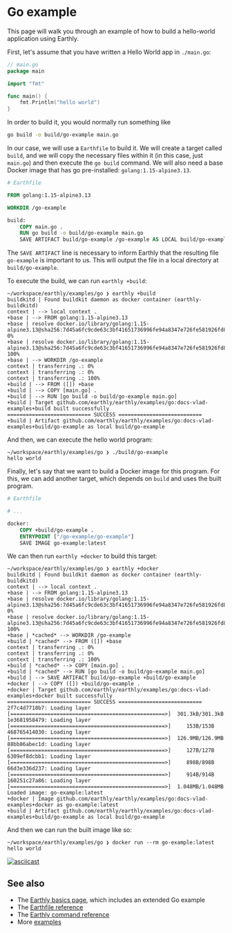 # Go example

This page will walk you through an example of how to build a hello-world application using Earthly.

First, let's assume that you have written a Hello World app in `./main.go`:

```go
// main.go
package main

import "fmt"

func main() {
	fmt.Println("hello world")
}
```

In order to build it, you would normally run something like

```bash
go build -o build/go-example main.go
```

In our case, we will use a `Earthfile` to build it. We will create a target called `build`, and we will copy the necessary files within it (in this case, just `main.go`) and then execute the `go build` command. We will also need a base Docker image that has go pre-installed: `golang:1.15-alpine3.13`.

```Dockerfile
# Earthfile

FROM golang:1.15-alpine3.13

WORKDIR /go-example

build:
    COPY main.go .
    RUN go build -o build/go-example main.go
    SAVE ARTIFACT build/go-example /go-example AS LOCAL build/go-example
```

The `SAVE ARTIFACT` line is necessary to inform Earthly that the resulting file `go-example` is important to us. This will output the file in a local directory at `build/go-example`.

To execute the build, we can run `earthly +build`:

```
~/workspace/earthly/examples/go ❯ earthly +build
buildkitd | Found buildkit daemon as docker container (earthly-buildkitd)
context | --> local context .
+base | --> FROM golang:1.15-alpine3.13
+base | resolve docker.io/library/golang:1.15-alpine3.13@sha256:7d45a6fc9cde63c3bf41651736996fe94a8347e726fe581926fd8c26e244e3b2 0%
+base | resolve docker.io/library/golang:1.15-alpine3.13@sha256:7d45a6fc9cde63c3bf41651736996fe94a8347e726fe581926fd8c26e244e3b2 100%
+base | --> WORKDIR /go-example
context | transferring .: 0%
context | transferring .: 0%
context | transferring .: 100%
+build | --> FROM ([]) +base
+build | --> COPY [main.go] .
+build | --> RUN [go build -o build/go-example main.go]
+build | Target github.com/earthly/earthly/examples/go:docs-vlad-examples+build built successfully
=========================== SUCCESS ===========================
+build | Artifact github.com/earthly/earthly/examples/go:docs-vlad-examples+build/go-example as local build/go-example
```

And then, we can execute the hello world program:

```
~/workspace/earthly/examples/go ❯ ./build/go-example
hello world
```

Finally, let's say that we want to build a Docker image for this program. For this, we can add another target, which depends on `build` and uses the built program.

```Dockerfile
# Earthfile

# ...

docker:
    COPY +build/go-example .
    ENTRYPOINT ["/go-example/go-example"]
    SAVE IMAGE go-example:latest
```

We can then run `earthly +docker` to build this target:

```
~/workspace/earthly/examples/go ❯ earthly +docker     
buildkitd | Found buildkit daemon as docker container (earthly-buildkitd)
context | --> local context .
+base | --> FROM golang:1.15-alpine3.13
+base | resolve docker.io/library/golang:1.15-alpine3.13@sha256:7d45a6fc9cde63c3bf41651736996fe94a8347e726fe581926fd8c26e244e3b2 0%
+base | resolve docker.io/library/golang:1.15-alpine3.13@sha256:7d45a6fc9cde63c3bf41651736996fe94a8347e726fe581926fd8c26e244e3b2 100%
+base | *cached* --> WORKDIR /go-example
+build | *cached* --> FROM ([]) +base
context | transferring .: 0%
context | transferring .: 0%
context | transferring .: 100%
+build | *cached* --> COPY [main.go] .
+build | *cached* --> RUN [go build -o build/go-example main.go]
+build | --> SAVE ARTIFACT build/go-example +build/go-example
+docker | --> COPY ([]) +build/go-example .
+docker | Target github.com/earthly/earthly/examples/go:docs-vlad-examples+docker built successfully
=========================== SUCCESS ===========================
2f7c4d7718b7: Loading layer [==================================================>]  301.3kB/301.3kB
1e3681958479: Loading layer [==================================================>]     153B/153B
468765414030: Loading layer [==================================================>]  126.9MB/126.9MB
88bb86abec1d: Loading layer [==================================================>]     127B/127B
6309ef8dcbb1: Loading layer [==================================================>]     898B/898B
66d3e336d237: Loading layer [==================================================>]     914B/914B
160251c27a86: Loading layer [==================================================>]  1.048MB/1.048MB
Loaded image: go-example:latest
+docker | Image github.com/earthly/earthly/examples/go:docs-vlad-examples+docker as go-example:latest
+build | Artifact github.com/earthly/earthly/examples/go:docs-vlad-examples+build/go-example as local build/go-example
```

And then we can run the built image like so:

```
~/workspace/earthly/examples/go ❯ docker run --rm go-example:latest
hello world
```

[![asciicast](https://asciinema.org/a/314637.svg)](https://asciinema.org/a/314637)

## See also

* The [Earthly basics page](../basics/basics.md), which includes an extended Go example
* The [Earthfile reference](../earthfile/earthfile.md)
* The [Earthly command reference](../earthly-command/earthly-command.md)
* More [examples](../examples/examples.md)
